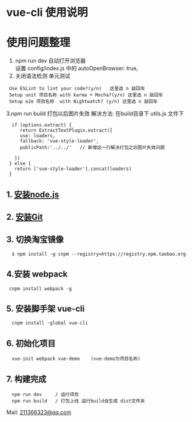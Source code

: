 # vue-cli 使用说明 
# 使用问题整理 
   1. npm run dev 自动打开浏览器   
    设置 config/index.js 中的 autoOpenBrowser: true,
   2. 关闭语法检测 单元测试  
   ```    
    Use ESLint to lint your code?(y/n)   这里选 n 敲回车
    Setup unit 项目名称 with karma + Mocha?(y/n) 这里选 n 敲回车
    Setup e2e 项目名称  with Nightwatch? (y/n) 这里选 n 敲回车
   ```
   3.npm run build 打包以后图片失效
   解决方法:  在build目录下 utils.js 文件下
   ```
     if (options.extract) {
        return ExtractTextPlugin.extract({
        use: loaders,
        fallback: 'vue-style-loader',
        publicPath:'../../'   // 新增这一行解决打包之后图片失效问题

      })
    } else {
      return ['vue-style-loader'].concat(loaders)
    }
   ```

## 1. [安装node.js](https://nodejs.org/zh-cn/)
## 2. [安装Git](https://git-scm.com/)
## 3. 切换淘宝镜像
```
  $ npm install -g cnpm --registry=https://registry.npm.taobao.org
```
## 4.安装 webpack
```
 cnpm install webpack -g
```
## 5. 安装脚手架 vue-cli
```
  cnpm install -global vue-cli
```
## 6. 初始化项目
```
  vue-init webpack vue-demo    (vue-demo为项目名称)
```

## 7. 构建完成 
```   cd vue-demo  / 进入项目根目录
  npm run dev     / 运行项目
  npm run build   / 打包上线 运行build会生成 dist文件夹 
 ```

Mail: 211366323@qq.com
